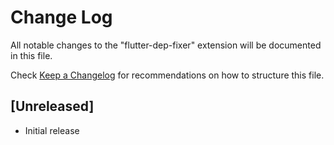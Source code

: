 # Change Log

All notable changes to the "flutter-dep-fixer" extension will be documented in this file.

Check [Keep a Changelog](http://keepachangelog.com/) for recommendations on how to structure this file.

## [Unreleased]

- Initial release